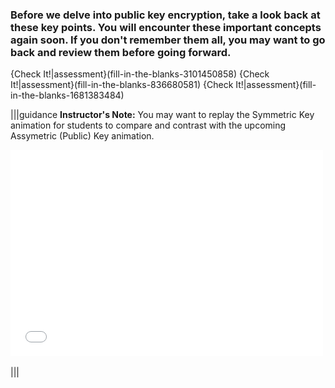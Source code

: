 
### Before we delve into public key encryption, take a look back at these key points. You will encounter these important concepts again soon.  If you don't remember them all, you may want to go back and review them before going forward.


{Check It!|assessment}(fill-in-the-blanks-3101450858)
{Check It!|assessment}(fill-in-the-blanks-836680581)
{Check It!|assessment}(fill-in-the-blanks-1681383484)


|||guidance
**Instructor's Note:**
You may want to replay the Symmetric Key animation for students to compare and contrast with the upcoming Assymetric (Public) Key animation.  

<div>
  <iframe src="//player.vimeo.com/video/222886590" width="500" height="330" frameborder="0" webkitallowfullscreen mozallowfullscreen allowfullscreen></iframe>
</div>

<br>
|||


